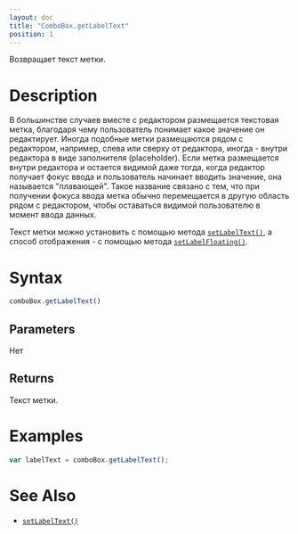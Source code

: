 ```yaml
---
layout: doc
title: "ComboBox.getLabelText"
position: 1
---
```


Возвращает текст метки.

# Description

В большинстве случаев вместе с редактором размещается текстовая метка, благодаря чему пользователь
понимает какое значение он редактирует. Иногда подобные метки размещаются рядом с редактором,
например, слева или сверху от редактора, иногда - внутри редактора в виде заполнителя (placeholder).
Если метка размещается внутри редактора и остается видимой даже тогда, когда редактор получает фокус
ввода и пользователь начинает вводить значение, она называется "плавающей". Такое название связано с
тем, что при получении фокуса ввода метка обычно перемещается в другую область рядом с редактором,
чтобы оставаться видимой пользователю в момент ввода данных.

Текст метки можно установить с помощью метода [`setLabelText()`](../ComboBox.setLabelText/), а
способ отображения - с помощью метода [`setLabelFloating()`](../ComboBox.setLabelFloating/).

# Syntax

```js
comboBox.getLabelText()
```

## Parameters

Нет

## Returns

Текст метки.

# Examples

```js
var labelText = comboBox.getLabelText();
```

# See Also

* [`setLabelText()`](../ComboBox.setLabelText/)
